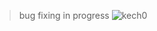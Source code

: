> bug fixing in progress
![kech0](https://github.com/kech0/portfolio/assets/119060395/26ad8146-b73e-450b-9fcb-09892203f7c8)

